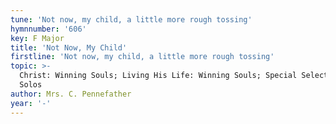 ```yaml
---
tune: 'Not now, my child, a little more rough tossing'
hymnnumber: '606'
key: F Major
title: 'Not Now, My Child'
firstline: 'Not now, my child, a little more rough tossing'
topic: >-
  Christ: Winning Souls; Living His Life: Winning Souls; Special Selections:
  Solos
author: Mrs. C. Pennefather
year: '-'
---
```

